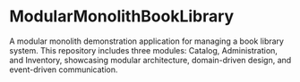 # ModularMonolithBookLibrary
 A modular monolith demonstration application for managing a book library system. This repository includes three modules: Catalog, Administration, and Inventory, showcasing modular architecture, domain-driven design, and event-driven communication.
